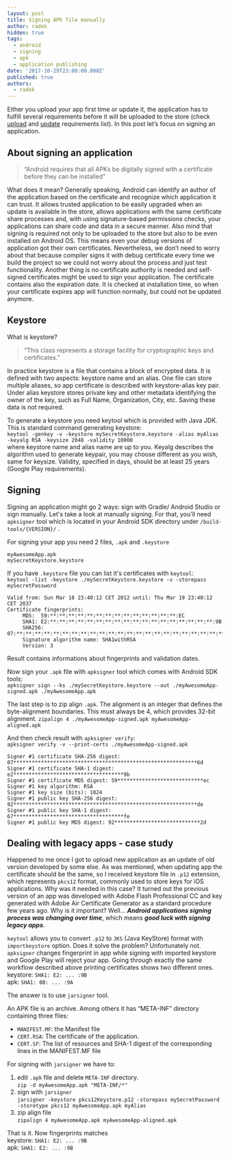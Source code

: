 ```yaml
---
layout: post
title: Signing APK file manually
author: radek
hidden: true
tags:
  - android
  - signing
  - apk
  - application publishing
date: '2017-10-29T23:00:00.000Z'
published: true
authors:
  - radek
---
```


Either you upload your app first time or update it, the application has to fulfill several requirements before it will be uploaded to the store (check [upload](https://support.google.com/googleplay/android-developer/answer/113469) and [update](https://support.google.com/googleplay/android-developer/answer/113476) requirements list). In this post let’s focus on signing an application.

## About signing an application ##
> “Android requires that all APKs be digitally signed with a certificate before they can be installed”

What does it mean? Generally speaking, Android can identify an author of the application based on the certificate and recognize which application it can trust. It allows trusted application to be easily upgraded when an update is available in the store, allows applications with the same certificate share processes and, with using signature-based permissions checks, your applications can share code and data in a secure manner. Also mind that signing is required not only to be uploaded to the store but also to be even installed on Android OS. This means even your debug versions of application got their own certificates. Nevertheless, we don’t need to worry about that because compiler signs it with debug certificate every time we build the project so we could not worry about the process and just test functionality. Another thing is no certificate authority is needed and self-signed certificates might be used to sign your application. The certificate contains also the expiration date. It is checked at installation time, so when your certificate expires app will function normally, but could not be updated anymore.

## Keystore ##
What is keystore?
> “This class represents a storage facility for cryptographic keys and certificates.”

In practice keystore is a file that contains a block of encrypted data. It is defined with two aspects: keystore name and an alias. One file can store multiple aliases, so app certificate is described with keystore-alias key pair. Under alias keystore stores private key and other metadata identifying the owner of the key, such as Full Name, Organization, City, etc. Saving these data is not required.

To generate a keystore you need keytool which is provided with Java JDK. This is standard command generating keystore:  
`keytool -genkey -v -keystore mySecretKeystore.keystore -alias myAlias -keyalg RSA -keysize 2048 -validity 10000`  
where keystore name and alias name are up to you. Keyalg describes the algorithm used to generate keypair, you may choose different as you wish, same for keysize. Validity, specified in days, should be at least 25 years (Google Play requirements).

## Signing ##

Signing an application might go 2 ways: sign with Gradle/ Android Studio or sign manually. Let's take a look at manually signing. For that, you'll need `apksigner` tool which is located in your Android SDK directory under `/build-tools/{VERSION}/` .

For signing your app you need 2 files, `.apk` and `.keystore`

```shell
myAwesomeApp.apk
mySecretKeystore.keystore
```

If you have `.keystore` file you can list it's certificates with `keytool`:  
`keytool -list -keystore ./mySecretKeystore.keystore -v -storepass mySecretPassword`

```text
Valid from: Sun Mar 18 23:40:12 CET 2012 until: Thu Mar 19 23:40:12 CET 2037
Certificate fingerprints:
	 MD5:  59:**:**:**:**:**:**:**:**:**:**:**:**:**:**:EC
	 SHA1: E2:**:**:**:**:**:**:**:**:**:**:**:**:**:**:**:**:**:**:9B
	 SHA256: 07:**:**:**:**:**:**:**:**:**:**:**:**:**:**:**:**:**:**:**:**:**:**:**:**:**:**:**:**:**:**:6D
	 Signature algorithm name: SHA1withRSA
	 Version: 3
```

Result contains informations about fingerprints and validation dates.

Now sign your `.apk` file with `apksigner` tool which comes with Android SDK tools:  
`apksigner sign --ks ./mySecretKeystore.keystore --out ./myAwesomeApp-signed.apk ./myAwesomeApp.apk`   

The last step is to zip align `.apk`. The alignment is an integer that defines the byte-alignment boundaries. This must always be 4, which provides 32-bit alignment.
`zipalign 4 ./myAwesomeApp-signed.apk myAwesomeApp-aligned.apk`

And then check result with `apksigner verify`:  
`apksigner verify -v --print-certs ./myAwesomeApp-signed.apk`  
```text
Signer #1 certificate SHA-256 digest: 07************************************************************6d
Signer #1 certificate SHA-1 digest: e2************************************9b
Signer #1 certificate MD5 digest: 59****************************ec
Signer #1 key algorithm: RSA
Signer #1 key size (bits): 1024
Signer #1 public key SHA-256 digest: 92************************************************************de
Signer #1 public key SHA-1 digest: 67************************************fe
Signer #1 public key MD5 digest: 92****************************2d
```

## Dealing with legacy apps - case study ##

Happened to me once I got to upload new application as an update of old version developed by some else. As was mentioned, when updating app the certificate should be the same, so I received keystore file in `.p12` extension, which represents `pkcs12` format, commonly used to store keys for iOS applications. Why was it needed in this case? It turned out the previous version of an app was developed with Adobe Flash Professional CC and key generated with Adobe Air Certificate Generator as a standard procedure few years ago. Why is it important? Well... ***Android applications signing process was changing over time***, which means ***good luck with signing legacy apps***.

`keytool` allows you to convert `.p12` to `JKS` (Java KeyStore) format with `importkeystore` option. Does it solve the problem? Unfortunately not. `apksigner` changes fingerprint in app while signing with imported keystore and Google Play will reject your app. Going through exactly the same workflow described above printing certificates shows two different ones.   
keystore: `SHA1: E2: ... :9B`   
apk: `SHA1: 0B: ... :9A`

The answer is to use `jarsigner` tool.

An APK file is an archive. Among others it has “META-INF” directory containing three files:
* `MANIFEST.MF`: the Manifest file
* `CERT.RSA`: The certificate of the application.
* `CERT.SF`: The list of resources and SHA-1 digest of the corresponding lines in the MANIFEST.MF file

For signing with `jarsigner` we have to:   
1. edit `.apk` file and delete `META-INF` directory.   
`zip -d myAwesomeApp.apk "META-INF/*"`   
2. sign with `jarsigner`   
`jarsigner -keystore pkcs12Keystore.p12 -storepass mySecretPassword -storetype pkcs12 myAwesomeApp.apk myAlias`
3. zip align file   
`zipalign 4 myAwesomeApp.apk myAwesomeApp-aligned.apk`

That is it. Now fingerprints matches   
keystore: `SHA1: E2: ... :9B`   
apk: `SHA1: E2: ... :9B`
